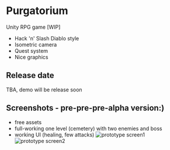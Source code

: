 # Purgatorium
Unity RPG game [WIP]
- Hack 'n' Slash Diablo style
- Isometric camera
- Quest system
- Nice graphics

## Release date
TBA, demo will be release soon

## Screenshots - pre-pre-pre-alpha version:)
- free assets
- full-working one level (cemetery) with two enemies and boss
- working UI (healing, few attacks)
![prototype screen1](https://i.imgur.com/XFfIpoU.jpg)
![prototype screen2](https://i.imgur.com/3K1kLjY.jpg)
